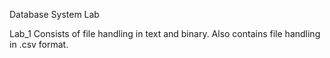 Database System Lab

Lab_1
    Consists of file handling in text and binary.
    Also contains file handling in .csv format.
